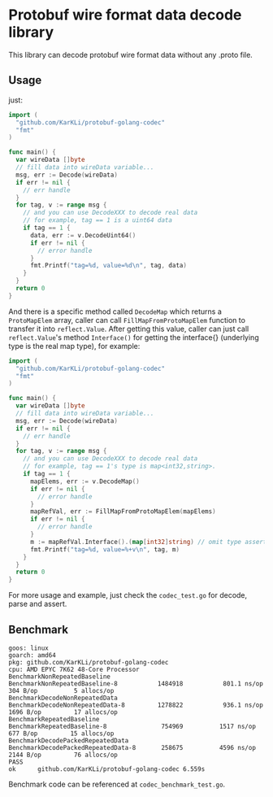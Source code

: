 # Protobuf wire format data decode library

This library can decode protobuf wire format data without any .proto file.
## Usage
just:
```go
import (
  "github.com/KarKLi/protobuf-golang-codec"
  "fmt"
)

func main() {
  var wireData []byte
  // fill data into wireData variable...
  msg, err := Decode(wireData)
  if err != nil {
    // err handle
  }
  for tag, v := range msg {
    // and you can use DecodeXXX to decode real data
    // for example, tag == 1 is a uint64 data
    if tag == 1 {
      data, err := v.DecodeUint64()
      if err != nil {
        // error handle
      }
      fmt.Printf("tag=%d, value=%d\n", tag, data)
    }
  }
  return 0
}
```
And there is a specific method called `DecodeMap` which returns a `ProtoMapElem` array, caller can call `FillMapFromProtoMapElem` function to transfer it into `reflect.Value`. After getting this value, caller can just call `reflect.Value`'s method `Interface()` for getting the interface{} (underlying type is the real map type), for example:
```go
import (
  "github.com/KarKLi/protobuf-golang-codec"
  "fmt"
)

func main() {
  var wireData []byte
  // fill data into wireData variable...
  msg, err := Decode(wireData)
  if err != nil {
    // err handle
  }
  for tag, v := range msg {
    // and you can use DecodeXXX to decode real data
    // for example, tag == 1's type is map<int32,string>.
    if tag == 1 {
      mapElems, err := v.DecodeMap()
      if err != nil {
        // error handle
      }
      mapRefVal, err := FillMapFromProtoMapElem(mapElems)
      if err != nil {
        // error handle
      }
      m := mapRefVal.Interface().(map[int32]string) // omit type assertion
      fmt.Printf("tag=%d, value=%+v\n", tag, m)
    }
  }
  return 0
}
```
For more usage and example, just check the `codec_test.go` for decode, parse and assert.

## Benchmark
```
goos: linux
goarch: amd64
pkg: github.com/KarKLi/protobuf-golang-codec
cpu: AMD EPYC 7K62 48-Core Processor
BenchmarkNonRepeatedBaseline
BenchmarkNonRepeatedBaseline-8        	 1484918	       801.1 ns/op	     304 B/op	       5 allocs/op
BenchmarkDecodeNonRepeatedData
BenchmarkDecodeNonRepeatedData-8      	 1278822	       936.1 ns/op	    1696 B/op	      17 allocs/op
BenchmarkRepeatedBaseline
BenchmarkRepeatedBaseline-8           	  754969	      1517 ns/op	     677 B/op	      15 allocs/op
BenchmarkDecodePackedRepeatedData
BenchmarkDecodePackedRepeatedData-8   	  258675	      4596 ns/op	    2144 B/op	      76 allocs/op
PASS
ok  	github.com/KarKLi/protobuf-golang-codec	6.559s
```
Benchmark code can be referenced at `codec_benchmark_test.go`.
